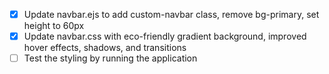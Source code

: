 - [x] Update navbar.ejs to add custom-navbar class, remove bg-primary, set height to 60px
- [x] Update navbar.css with eco-friendly gradient background, improved hover effects, shadows, and transitions
- [ ] Test the styling by running the application
